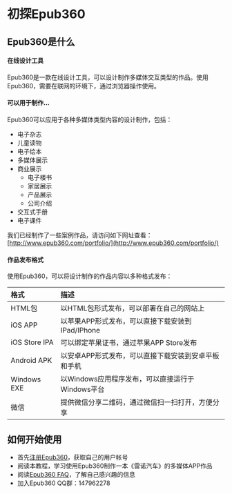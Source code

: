 # 初探Epub360

## Epub360是什么

#### 在线设计工具

Epub360是一款在线设计工具，可以设计制作多媒体交互类型的作品。使用Epub360，需要在联网的环境下，通过浏览器操作使用。

#### 可以用于制作...

Epub360可以应用于各种多媒体类型内容的设计制作，包括：

- 电子杂志
- 儿童读物
- 电子绘本
- 多媒体展示
- 商业展示
  -  电子楼书
  -  家居展示
  -  产品展示
  -  公司介绍
- 交互式手册
- 电子课件

我们已经制作了一些案例作品，请访问如下网址查看：
[http://www.epub360.com/portfolio/](http://www.epub360.com/portfolio/)

#### 作品发布格式

使用Epub360，可以将设计制作的作品内容以多种格式发布：

| 格式       | 描述 |
| :--------  | :--------|
| HTML包     | 以HTML包形式发布，可以部署在自己的网站上 |
| iOS APP    | 以苹果APP形式发布，可以直接下载安装到IPad/IPhone |
| iOS Store IPA    | 可以绑定苹果证书，通过苹果APP Store发布 |
| Android APK| 以安卓APP形式发布，可以直接下载安装到安卓平板和手机 |
| Windows EXE| 以Windows应用程序发布，可以直接运行于Windows平台 |
| 微信       | 提供微信分享二维码，通过微信扫一扫打开，方便分享 |

## 如何开始使用

- 首先[注册Epub360](http://www.epub360.com/accounts/register/)，获取自己的用户帐号
- 阅读本教程，学习使用Epub360制作一本《雷诺汽车》的多媒体APP作品
- 阅读[Epub360 FAQ](http://www.epub360.com/faq/)，了解自己感兴趣的信息
- 加入Epub360 QQ群：147962278
